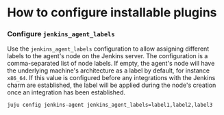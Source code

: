 # How to configure installable plugins

### Configure `jenkins_agent_labels`

Use the `jenkins_agent_labels` configuration to allow assigning different labels to the agent's node on the Jenkins server.
The configuration is a comma-separated list of node labels. If empty, the agent's node will have the underlying machine's architecture as a label by default, for instance `x86_64`. If this value is configured before any integrations with the Jenkins charm are established, the label will be applied during the node's creation once an integration has been established.

```
juju config jenkins-agent jenkins_agent_labels=label1,label2,label3
```